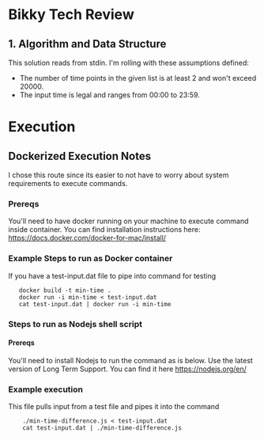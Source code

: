 # Bikky Tech Review

## 1. Algorithm and Data Structure
This solution reads from stdin.
I'm rolling with these assumptions defined:
 - The number of time points in the given list is at least 2 and won't exceed 20000.
 - The input time is legal and ranges from 00:00 to 23:59.

# Execution
## Dockerized Execution Notes
I chose this route since its easier to not have to worry about system requirements to execute commands.

### Prereqs
You'll need to have docker running on your machine to execute command inside container. You can find installation instructions here:
https://docs.docker.com/docker-for-mac/install/

### Example Steps to run as Docker container
If you have a test-input.dat file to pipe into command for testing

 ```
    docker build -t min-time .
    docker run -i min-time < test-input.dat
    cat test-input.dat | docker run -i min-time
 ```


### Steps to run as Nodejs shell script

#### Prereqs
 You'll need to install Nodejs to run the command as is below. Use the latest version of Long Term Support. You can find it here https://nodejs.org/en/

### Example execution
This file pulls input from a test file and pipes it into the command

```
    ./min-time-difference.js < test-input.dat
    cat test-input.dat | ./min-time-difference.js
```